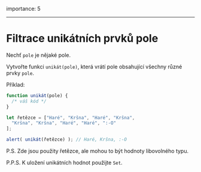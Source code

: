importance: 5

---

# Filtrace unikátních prvků pole

Nechť `pole` je nějaké pole.

Vytvořte funkci `unikát(pole)`, která vrátí pole obsahující všechny různé prvky `pole`.

Příklad:

```js
function unikát(pole) {
  /* váš kód */
}

let řetězce = ["Haré", "Kršna", "Haré", "Kršna",
  "Kršna", "Kršna", "Haré", "Haré", ":-O"
];

alert( unikát(řetězce) ); // Haré, Kršna, :-O
```

P.S. Zde jsou použity řetězce, ale mohou to být hodnoty libovolného typu.

P.P.S. K uložení unikátních hodnot použijte `Set`.
